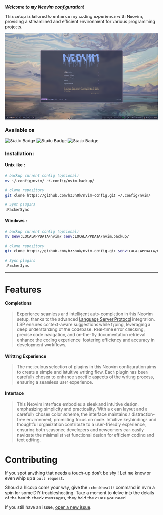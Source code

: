***Welcome to my Neovim configuration!***

This setup is tailored to enhance my coding experience with Neovim, providing a streamlined and efficient environment for various programming projects.

![preview](https://github.com/h33n0k/nvim-config/blob/main/demo.png?raw=true)

### Available on

![Static Badge](https://img.shields.io/badge/-linux-none?style=for-the-badge&logo=linux&logoColor=%23FFFFFF&labelColor=%23363A4F&color=%23a6da95)
![Static Badge](https://img.shields.io/badge/-mac-none?style=for-the-badge&logo=apple&logoColor=%23FFFFFF&labelColor=%23363A4F&color=%23a6da95)
![Static Badge](https://img.shields.io/badge/-windows-none?style=for-the-badge&logo=gnometerminal&logoColor=%23FFFFFF&labelColor=%23363A4F&color=%23a6da95)

### Installation :
#### Unix like :
```bash
# backup current config (optional)
mv ~/.config/nvim/ ~/.config/nvim.backup/
```
```bash
# clone repository
git clone https://github.com/h33n0k/nvim-config.git ~/.config/nvim/
```
```bash
# Sync plugins
:PackerSync
```

#### Windows :
```bash
# backup current config (optional)
mv $env:LOCALAPPDATA/nvim/ $env:LOCALAPPDATA/nvim.backup/
```
```bash
# clone repository
git clone https://github.com/h33n0k/nvim-config.git $env:LOCALAPPDATA/nvim/
```
```bash
# Sync plugins
:PackerSync
```

* * *

# Features

#### Completions :
>Experience seamless and intelligent auto-completion in this Neovim setup, thanks to the advanced [Language Server Protocol](https://en.wikipedia.org/wiki/Language_Server_Protocol) integration. LSP ensures context-aware suggestions while typing, leveraging a deep understanding of the codebase. Real-time error checking, precise code navigation, and on-the-fly documentation retrieval enhance the coding experience, fostering efficiency and accuracy in development workflows.

#### Writting Experience
>The meticulous selection of plugins in this Neovim configuration aims to create a simple and intuitive writing flow. Each plugin has been carefully chosen to enhance specific aspects of the writing process, ensuring a seamless user experience.

#### Interface
>This Neovim interface embodies a sleek and intuitive design, emphasizing simplicity and practicality. With a clean layout and a carefully chosen color scheme, the interface maintains a distraction-free environment, promoting focus on code. Intuitive keybindings and thoughtful organization contribute to a user-friendly experience, ensuring both seasoned developers and newcomers can easily navigate the minimalist yet functional design for efficient coding and text editing.

# Contributing

If you spot anything that needs a touch-up don't be shy !
Let me know or even whip up a `pull request`.

Should a hiccup come your way, give the `:checkhealth` command in nvim a spin for some DIY troubleshooting.
Take a moment to delve into the details of the health check messages, they hold the clues you need.

If you still have an issue, [open a new issue](https://github.com/h33n0k/nvim-config/issues).
